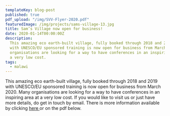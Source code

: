 ```yaml
---
templateKey: blog-post
published: true
pdf_upload: "/img/SVV-Flyer-2020.pdf"
featuredImage: /img/projects/sams-village-13.jpg
title: Sam’s Village now open for business!
date: 2020-01-14T00:00:00Z
description:
  This amazing eco earth-built village, fully booked through 2018 and 2019
  with UNESCO/EU sponsored training is now open for business from March 2020. Many
  organisations are looking for a way to have conferences in an inspiring area at
  a very low cost.
tags:
  - malawi
---
```


This amazing eco earth-built village, fully booked through 2018 and 2019 with UNESCO/EU sponsored training is now open for business from March 2020. Many organisations are looking for a way to have conferences in an inspiring area at a very low cost. If you would like to visit us or just have more details, do get in touch by email. There is more information available by clicking [here ](https://africanvisionmalawi.cmail20.com/t/y-i-uttink-l-y/)or on the pdf below.
